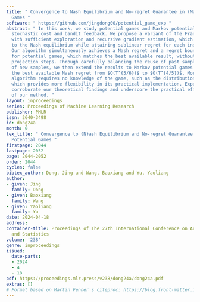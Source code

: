 ```yaml
---
title: " Convergence to Nash Equilibrium and No-regret Guarantee in (Markov) Potential
  Games "
software: " https://github.com/jingdong00/potential_game_exp "
abstract: " In this work, we study potential games and Markov potential games under
  stochastic cost and bandit feedback. We propose a variant of the Frank-Wolfe algorithm
  with sufficient exploration and recursive gradient estimation, which provably converges
  to the Nash equilibrium while attaining sublinear regret for each individual player.
  Our algorithm simultaneously achieves a Nash regret and a regret bound of $O(T^{4/5})$
  for potential games, which matches the best available result, without using additional
  projection steps. Through carefully balancing the reuse of past samples and exploration
  of new samples, we then extend the results to Markov potential games and improve
  the best available Nash regret from $O(T^{5/6})$ to $O(T^{4/5})$. Moreover, our
  algorithm requires no knowledge of the game, such as the distribution mismatch coefficient,
  which provides more flexibility in its practical implementation. Experimental results
  corroborate our theoretical findings and underscore the practical effectiveness
  of our method. "
layout: inproceedings
series: Proceedings of Machine Learning Research
publisher: PMLR
issn: 2640-3498
id: dong24a
month: 0
tex_title: " Convergence to {N}ash Equilibrium and No-regret Guarantee in ({M}arkov)
  Potential Games "
firstpage: 2044
lastpage: 2052
page: 2044-2052
order: 2044
cycles: false
bibtex_author: Dong, Jing and Wang, Baoxiang and Yu, Yaoliang
author:
- given: Jing
  family: Dong
- given: Baoxiang
  family: Wang
- given: Yaoliang
  family: Yu
date: 2024-04-18
address:
container-title: Proceedings of The 27th International Conference on Artificial Intelligence
  and Statistics
volume: '238'
genre: inproceedings
issued:
  date-parts:
  - 2024
  - 4
  - 18
pdf: https://proceedings.mlr.press/v238/dong24a/dong24a.pdf
extras: []
# Format based on Martin Fenner's citeproc: https://blog.front-matter.io/posts/citeproc-yaml-for-bibliographies/
---
```

